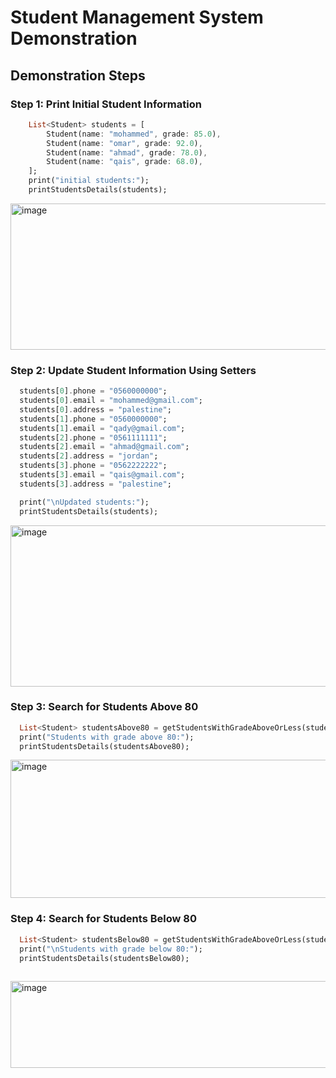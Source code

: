 # Student Management System Demonstration



## Demonstration Steps

### Step 1: Print Initial Student Information
```dart
    List<Student> students = [
        Student(name: "mohammed", grade: 85.0),
        Student(name: "omar", grade: 92.0),
        Student(name: "ahmad", grade: 78.0),
        Student(name: "qais", grade: 68.0),
    ];
    print("initial students:");
    printStudentsDetails(students);

```
<img width="2026" height="234" alt="image" src="https://github.com/user-attachments/assets/76a3f067-aebf-477a-b711-c7c167644ac8" />



### Step 2: Update Student Information Using Setters
```dart
  students[0].phone = "0560000000";
  students[0].email = "mohammed@gmail.com";
  students[0].address = "palestine";
  students[1].phone = "0560000000";
  students[1].email = "qady@gmail.com";
  students[2].phone = "0561111111";
  students[2].email = "ahmad@gmail.com";
  students[2].address = "jordan";
  students[3].phone = "0562222222";
  students[3].email = "qais@gmail.com";
  students[3].address = "palestine";

  print("\nUpdated students:");
  printStudentsDetails(students);
```

<img width="2436" height="258" alt="image" src="https://github.com/user-attachments/assets/45e6b1b9-4011-473c-b17f-e20d919dd7e1" />

### Step 3: Search for Students Above 80
```dart
  List<Student> studentsAbove80 = getStudentsWithGradeAboveOrLess(students, 80.0, true);
  print("Students with grade above 80:");
  printStudentsDetails(studentsAbove80);
```
<img width="2452" height="221" alt="image" src="https://github.com/user-attachments/assets/baba3982-62c5-4302-9dc9-4e606d95073e" />

### Step 4: Search for Students Below 80
```dart
  List<Student> studentsBelow80 = getStudentsWithGradeAboveOrLess(students, 80.0, false);
  print("\nStudents with grade below 80:");
  printStudentsDetails(studentsBelow80);
 
```
<img width="2352" height="139" alt="image" src="https://github.com/user-attachments/assets/fcb33d34-b0b6-49b3-89cf-3dd5cd584dc9" />
